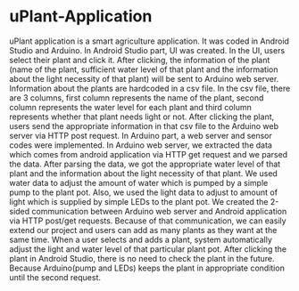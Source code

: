 # uPlant-Application
uPlant application is a smart agriculture application. It was coded in Android Studio and Arduino. In Android Studio part, UI was created. In the UI, users select their plant and click it. After clicking, the information of the plant (name of the plant, sufficient water level of that plant and the information about the light necessity of that plant) will be sent to Arduino web server. Information about the plants are hardcoded in a csv file. In the csv file, there are 3 columns, first column represents the name of the plant, second column represents the water level for each plant and third column represents whether that plant needs light or not. After clicking the plant, users send the appropriate information in that csv file to the Arduino web server via HTTP post request. In Arduino part, a web server and sensor codes were implemented. In Arduino web server, we extracted the data which comes from android application via HTTP get request and we parsed the data. After parsing the data, we got the appropriate water level of that plant and the information about the light necessity of that plant. We used water data to adjust the amount of water which is pumped by a simple pump to the plant pot. Also, we used the light data to adjust to amount of light which is supplied by simple LEDs to the plant pot. We created the 2-sided communication between Arduino web server and Android application via HTTP post/get requests. Because of that communication, we can easily extend our project and users can add as many plants as they want at the same time. When a user selects and adds a plant, system automatically adjust the light and water level of that particular plant pot. After clicking the plant in Android Studio, there is no need to check the plant in the future. Because Arduino(pump and LEDs) keeps the plant in appropriate condition until the second request.

